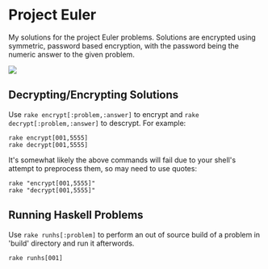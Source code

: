 Project Euler
=============

My solutions for the project Euler problems.  Solutions are encrypted using
symmetric, password based encryption, with the password being the numeric
answer to the given problem.

![](http://projecteuler.net/profile/covertcj.png)

Decrypting/Encrypting Solutions
-------------------------------

Use `rake encrypt[:problem,:answer]` to encrypt and `rake decrypt[:problem,:answer]`
to descrypt.  For example:

    rake encrypt[001,5555]
    rake decrypt[001,5555]
    
It's somewhat likely the above commands will fail due to your shell's attempt to
preprocess them, so may need to use quotes:

    rake "encrypt[001,5555]"
    rake "decrypt[001,5555]"

Running Haskell Problems
------------------------

Use `rake runhs[:problem]` to perform an out of source build of a problem in
'build' directory and run it afterwords.

    rake runhs[001]

